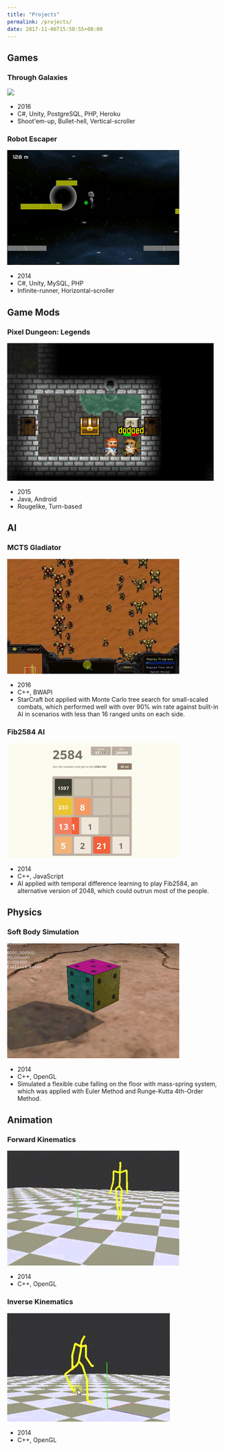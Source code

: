 ```yaml
---
title: "Projects"
permalink: /projects/
date: 2017-11-06T15:50:55+08:00
---
```


## Games

### Through Galaxies

[![](/assets/images/ThroughGalaxies.gif)](https://nagachiang.itch.io/through-galaxies)

- 2016
- C#, Unity, PostgreSQL, PHP, Heroku
- Shoot'em-up, Bullet-hell, Vertical-scroller

### Robot Escaper

[![](/assets/images/RobotEscaper.gif)](https://nagachiang.github.io/games/robot-escaper/)

- 2014
- C#, Unity, MySQL, PHP
- Infinite-runner, Horizontal-scroller

## Game Mods

### Pixel Dungeon: Legends

[![](/assets/images/PixelDungeonLegends.png)](https://nagachiang.github.io/game%20mods/pixel-dungeon-legends/)

- 2015
- Java, Android
- Rougelike, Turn-based

## AI

### MCTS Gladiator

[![](/assets/images/MCTSGladiator.gif)](https://github.com/NagaChiang/MCTSGladiator)

- 2016
- C++, BWAPI
- StarCraft bot applied with Monte Carlo tree search for small-scaled combats, which performed well
with over 90% win rate against built-in AI in scenarios with less than 16 ranged units on each side. 

### Fib2584 AI

[![](/assets/images/Fib2584.gif)](https://nagachiang.github.io/ai/fib2584-ai/)

- 2014
- C++, JavaScript
- AI applied with temporal difference learning to play Fib2584, an alternative version of 2048, which could
outrun most of the people.

## Physics

### Soft Body Simulation

[![](/assets/images/SoftBodySimulation.gif)](https://nagachiang.github.io/physics/soft-body-simulation/)

- 2014
- C++, OpenGL
- Simulated a flexible cube falling on the floor with mass-spring system, which was applied with
Euler Method and Runge-Kutta 4th-Order Method.

## Animation

### Forward Kinematics

[![](/assets/images/FK.gif)](https://nagachiang.github.io/animation/forward-kinematics/)

- 2014
- C++, OpenGL

### Inverse Kinematics

[![](/assets/images/IK.gif)](https://nagachiang.github.io/animation/inverse-kinematics/)

- 2014
- C++, OpenGL
